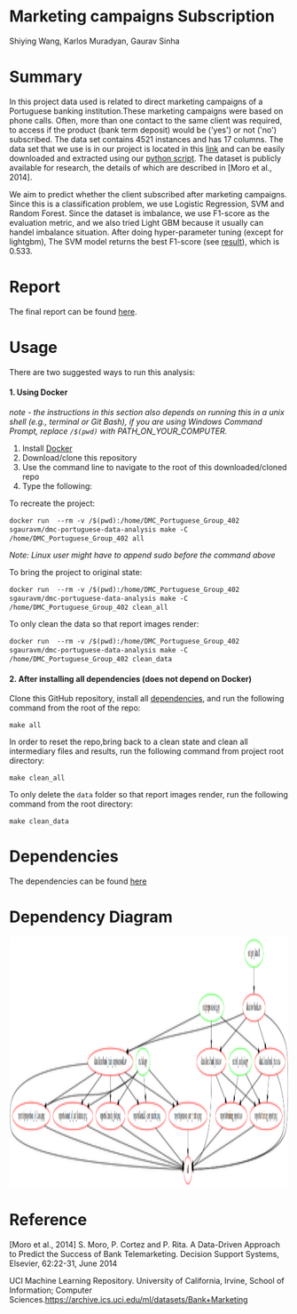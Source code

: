 # Marketing campaigns Subscription 
Shiying Wang,  Karlos Muradyan, Gaurav Sinha

# Summary 

In this project data used is related to direct marketing campaigns of a Portuguese banking institution.These marketing campaigns were based on phone calls. Often, more than one contact to the same client was required, to access if the product (bank term deposit) would be ('yes') or not ('no') subscribed. The data set contains 4521 instances and has 17 columns. The data set that we use is in our project is located in this [link](https://archive.ics.uci.edu/ml/machine-learning-databases/00222) and can be easily downloaded and extracted using our [python script](https://github.com/UBC-MDS/DMC_Portuguese_Group_402/blob/master/src/get_data.py). The dataset is publicly available for research, the details of which are described in [Moro et al., 2014].

We aim to predict whether the client subscribed after marketing campaigns. Since this is a classification problem, we use Logistic Regression, SVM and Random Forest. Since the dataset is imbalance, we use F1-score as the evaluation metric, and we also tried Light GBM because it usually can handel imbalance situation. After doing hyper-parameter tuning (except for lightgbm), The SVM model returns the best F1-score (see [result](https://github.com/UBC-MDS/DMC_Portuguese_Group_402/blob/master/reports/training_report.csv)), which is 0.533.

# Report

The final report can be found [here](https://github.com/UBC-MDS/DMC_Portuguese_Group_402/blob/master/doc/report.ipynb).

# Usage

There are two suggested ways to run this analysis:

#### 1. Using Docker
*note - the instructions in this section also depends on running this in a unix shell (e.g., terminal or Git Bash), if you are using Windows Command Prompt, replace `/$(pwd)` with PATH_ON_YOUR_COMPUTER.*

1. Install [Docker](https://www.docker.com/get-started)
2. Download/clone this repository
3. Use the command line to navigate to the root of this downloaded/cloned repo
4. Type the following:

To recreate the project:
```
docker run  --rm -v /$(pwd):/home/DMC_Portuguese_Group_402 sgauravm/dmc-portuguese-data-analysis make -C /home/DMC_Portuguese_Group_402 all
```
*Note: Linux user might have to append sudo before the command above*

To bring the project to original state:
```
docker run  --rm -v /$(pwd):/home/DMC_Portuguese_Group_402 sgauravm/dmc-portuguese-data-analysis make -C /home/DMC_Portuguese_Group_402 clean_all
```

To only clean the data so that report images render:
```
docker run  --rm -v /$(pwd):/home/DMC_Portuguese_Group_402 sgauravm/dmc-portuguese-data-analysis make -C /home/DMC_Portuguese_Group_402 clean_data
```

#### 2. After installing all dependencies (does not depend on Docker)

Clone this GitHub repository, install all [dependencies](https://github.com/UBC-MDS/DMC_Portuguese_Group_402/blob/master/requirements.txt), and run the following command from the root of the repo:

```
make all
```
In order to reset the repo,bring back to a clean state and clean all intermediary files and results, run the following command from project root directory:

```
make clean_all
```
To only delete the `data` folder so that report images render, run the following command from the root directory:

```
make clean_data
```

# Dependencies

The dependencies can be found [here](https://github.com/UBC-MDS/DMC_Portuguese_Group_402/blob/master/requirements.txt)

# Dependency Diagram

<img src='dependency_diagram.png' width="1150" height="450">

# Reference

[Moro et al., 2014] S. Moro, P. Cortez and P. Rita. A Data-Driven Approach to Predict the Success of Bank Telemarketing. Decision Support Systems, Elsevier, 62:22-31, June 2014

UCI Machine Learning Repository. University of California, Irvine, School of Information; Computer Sciences.https://archive.ics.uci.edu/ml/datasets/Bank+Marketing
